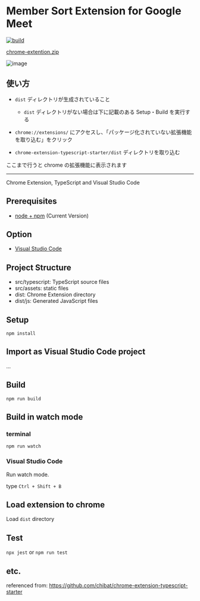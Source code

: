 # Member Sort Extension for Google Meet

[![build](https://github.com/SotaYamaguchi/member-sort-extension-for-google-meet/actions/workflows/build.yml/badge.svg)](https://github.com/SotaYamaguchi/member-sort-extension-for-google-meet/actions/workflows/build.yml)

[chrome-extention.zip](https://github.com/SotaYamaguchi/member-sort-extension-for-google-meet/releases)

![image](https://user-images.githubusercontent.com/24993603/124685156-aae99080-df0b-11eb-94fd-aa7fcdc861e8.png)

## 使い方

- `dist` ディレクトリが生成されていること

  - `dist` ディレクトリがない場合は下に記載のある Setup・Build を実行する

- `chrome://extensions/` にアクセスし、「パッケージ化されていない拡張機能を取り込む」をクリック

- `chrome-extension-typescript-starter/dist` ディレクトリを取り込む

ここまで行うと chrome の拡張機能に表示されます

---

Chrome Extension, TypeScript and Visual Studio Code

## Prerequisites

* [node + npm](https://nodejs.org/) (Current Version)

## Option

* [Visual Studio Code](https://code.visualstudio.com/)

## Project Structure

* src/typescript: TypeScript source files
* src/assets: static files
* dist: Chrome Extension directory
* dist/js: Generated JavaScript files

## Setup

```
npm install
```

## Import as Visual Studio Code project

...

## Build

```
npm run build
```

## Build in watch mode

### terminal

```
npm run watch
```

### Visual Studio Code

Run watch mode.

type `Ctrl + Shift + B`

## Load extension to chrome

Load `dist` directory

## Test
`npx jest` or `npm run test`

## etc.

referenced from: <https://github.com/chibat/chrome-extension-typescript-starter>
